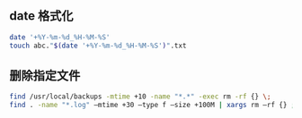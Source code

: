 ## date 格式化
```bash
date '+%Y-%m-%d_%H-%M-%S'
touch abc."$(date '+%Y-%m-%d_%H-%M-%S')".txt
```

## 删除指定文件
```bash
find /usr/local/backups -mtime +10 -name "*.*" -exec rm -rf {} \;
find . -name "*.log" –mtime +30 –type f –size +100M | xargs rm –rf {} ; # 删除不了文件名包含有空格的文件
```